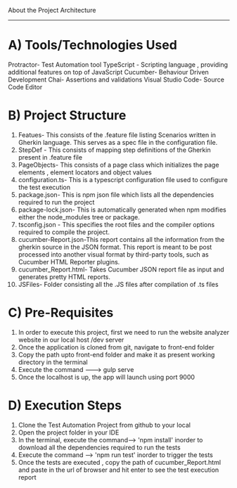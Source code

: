 About the Project Architecture
*******************************


A) Tools/Technologies Used
====================================================================================

Protractor-          Test Automation tool 
TypeScript -         Scripting language , providing additional features on top of JavaScript
Cucumber-            Behaviour Driven Development
Chai-                Assertions and validations
Visual Studio Code-  Source Code Editor

B) Project  Structure
==========================================================================================

1. Featues-    This consists of the .feature file listing Scenarios written in Gherkin language. This serves as a spec file in the configuration file.
2. StepDef -    This consists of mapping step definitions of the Gherkin present in .feature file 
3. PageObjects- This consists of a page class which initializes the page elements , element locators and object values
4. configuration.ts- This is a typescript configuration file used to configure the test execution
5. package.json-   This is npm json file which lists all the dependencies required to run the project
6. package-lock.json- This is automatically generated when npm modifies either the node_modules tree or   package. 
7. tsconfig.json - This specifies the root files and the compiler options required to compile the project.
8. cucumber-Report.json-This report contains all the information from the gherkin source in the JSON format. This report is meant to be post processed into another visual format by third-party tools, such as Cucumber HTML Reporter plugins.
9. cucumber_Report.html- Takes Cucumber JSON report file as input and generates  pretty HTML reports.
10. JSFiles- Folder consisting all the .JS files after compilation of .ts files

C) Pre-Requisites
==================================================================

1. In order to execute this project, first we need to run the website analyzer website in our local host /dev server
2. Once the application is cloned from git, navigate to front-end folder 
3. Copy the path upto front-end folder and make it as present working directory in the terminal
4. Execute the command ---> gulp serve
5. Once the localhost is up, the app will launch using port 9000

D) Execution Steps
============================================================================


1. Clone the Test Automation Project from github to your local
2. Open the project folder in your IDE
3. In the terminal, execute the command--> 'npm install' inorder to download all the dependencies required to run the tests
4. Execute the command --> 'npm run test' inorder to trigger the tests
5. Once the tests are executed , copy the path of cucumber_Report.html and paste in the url of browser and hit enter to see the test execution report


